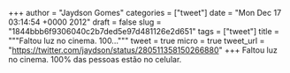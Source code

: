 
+++
author = "Jaydson Gomes"
categories = ["tweet"]
date = "Mon Dec 17 03:14:54 +0000 2012"
draft = false
slug = "1844bbb6f9306040c2b7ded5e97d481126e2d651"
tags = ["tweet"]
title = """Faltou luz no cinema. 100..."""
tweet = true
micro = true
tweet_url = "https://twitter.com/jaydson/status/280511358150266880"
+++
Faltou luz no cinema. 100% das pessoas estão no celular.
